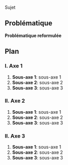 Sujet

## Problématique

**Problématique reformulée**

## Plan

### I. Axe 1

1. **Sous-axe 1**: sous-axe 1
2. **Sous-axe 2**: sous-axe 2
3. **Sous-axe 3**: sous-axe 3

### II. Axe 2

1. **Sous-axe 1**: sous-axe 1
2. **Sous-axe 2**: sous-axe 2
3. **Sous-axe 3**: sous-axe 3

### II. Axe 3

1. **Sous-axe 1**: sous-axe 1
2. **Sous-axe 2**: sous-axe 2
3. **Sous-axe 3**: sous-axe 3
